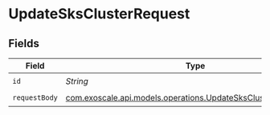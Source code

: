 # UpdateSksClusterRequest


## Fields

| Field                                                                                                                    | Type                                                                                                                     | Required                                                                                                                 | Description                                                                                                              |
| ------------------------------------------------------------------------------------------------------------------------ | ------------------------------------------------------------------------------------------------------------------------ | ------------------------------------------------------------------------------------------------------------------------ | ------------------------------------------------------------------------------------------------------------------------ |
| `id`                                                                                                                     | *String*                                                                                                                 | :heavy_check_mark:                                                                                                       | N/A                                                                                                                      |
| `requestBody`                                                                                                            | [com.exoscale.api.models.operations.UpdateSksClusterRequestBody](../../models/operations/UpdateSksClusterRequestBody.md) | :heavy_check_mark:                                                                                                       | N/A                                                                                                                      |